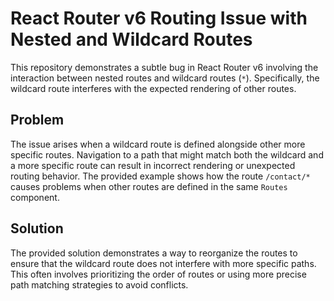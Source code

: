 # React Router v6 Routing Issue with Nested and Wildcard Routes

This repository demonstrates a subtle bug in React Router v6 involving the interaction between nested routes and wildcard routes (`*`).  Specifically, the wildcard route interferes with the expected rendering of other routes.

## Problem
The issue arises when a wildcard route is defined alongside other more specific routes.  Navigation to a path that might match both the wildcard and a more specific route can result in incorrect rendering or unexpected routing behavior.  The provided example shows how the route `/contact/*` causes problems when other routes are defined in the same `Routes` component.

## Solution
The provided solution demonstrates a way to reorganize the routes to ensure that the wildcard route does not interfere with more specific paths.  This often involves prioritizing the order of routes or using more precise path matching strategies to avoid conflicts.